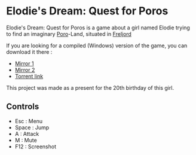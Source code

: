 Elodie's Dream: Quest for Poros
===============================

Elodie's Dream: Quest for Poros is a game about a girl named Elodie trying to find an imaginary [Poro](http://leagueoflegends.wikia.com/wiki/File:Poro.png)-Land, situated in [Freljord](http://leagueoflegends.wikia.com/wiki/Freljord)

If you are looking for a compiled (Windows) version of the game, you can download it there :
- [Mirror 1](http://protectator.ch/files/Elodie-game.zip)
- [Mirror 2](http://pecamo.protectator.ch/protectator/Elodie-game.zip)
- [Torrent link](magnet:?xt=urn:btih:8B59E706DFBC7AD6C7BEB1A374FB32D6CE05A46A&dn=Elodie-game.zip&tr=udp%3a%2f%2ftracker.publicbt.com%3a80%2fannounce&tr=udp%3a%2f%2ftracker.openbittorrent.com%3a80%2fannounce&tr=udp%3a%2f%2ftracker.ccc.de%3a80%2fannounce)

This project was made as a present for the 20th birthday of this girl.

## Controls ##
- Esc : Menu
- Space : Jump
- A : Attack
- M : Mute
- F12 : Screenshot
